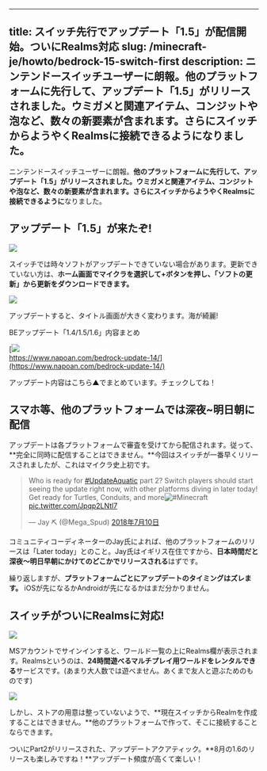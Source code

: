 
---
title: スイッチ先行でアップデート「1.5」が配信開始。ついにRealms対応
slug: /minecraft-je/howto/bedrock-15-switch-first
description: ニンテンドースイッチユーザーに朗報。他のプラットフォームに先行して、アップデート「1.5」がリリースされました。ウミガメと関連アイテム、コンジットや泡など、数々の新要素が含まれます。さらにスイッチからようやくRealmsに接続できるようになりました。
---

[](https://www.napoan.com/wp-content/uploads/2018/07/c6cd78af1a9459268b92b5bf26b55777_fmenfu.jfif)

ニンテンドースイッチユーザーに朗報。**他のプラットフォームに先行して、アップデート「1.5」がリリースされました。**ウミガメと関連アイテム、コンジットや泡など、数々の新要素が含まれます。さらに**スイッチからようやくRealmsに接続できるように**なりました。

## アップデート「1.5」が来たぞ!

![](https://cdn-ak.f.st-hatena.com/images/fotolife/s/sasigume/20210208/20210208095348.jpg)

スイッチでは時々ソフトがアップデートできていない場合があります。更新できていない方は、**ホーム画面でマイクラを選択して+ボタンを押し、「ソフトの更新」から更新をダウンロードできます。**

![](https://cdn-ak.f.st-hatena.com/images/fotolife/s/sasigume/20210208/20210208095352.jpg)

アップデートすると、タイトル画面が大きく変わります。海が綺麗!

BEアップデート「1.4/1.5/1.6」内容まとめ

[![](https://cdn-ak.f.st-hatena.com/images/fotolife/s/sasigume/20210208/20210208111334.png)  
https://www.napoan.com/bedrock-update-14/](https://www.napoan.com/bedrock-update-14/)

アップデート内容はこちら▲でまとめています。チェックしてね！

## スマホ等、他のプラットフォームでは深夜~明日朝に配信

アップデートは各プラットフォームで審査を受けてから配信されます。従って、**完全に同時に配信することはできません。**今回はスイッチが一番早くリリースされましたが、これはマイクラ史上初です。

> Who is ready for [#UpdateAquatic](https://twitter.com/hashtag/UpdateAquatic?src=hash&ref_src=twsrc%5Etfw) part 2? Switch players should start seeing the update right now, with other platforms diving in later today! Get ready for Turtles, Conduits, and more![#Minecraft](https://twitter.com/hashtag/Minecraft?src=hash&ref_src=twsrc%5Etfw) [pic.twitter.com/Jpqp2LNtl7](https://t.co/Jpqp2LNtl7)
> 
> — Jay ⛏ (@Mega\_Spud) [2018年7月10日](https://twitter.com/Mega_Spud/status/1016603321145217024?ref_src=twsrc%5Etfw)

コミュニティコーディネーターのJay氏によれば、他のプラットフォームのリリースは「Later today」とのこと。Jay氏はイギリス在住ですから、**日本時間だと深夜～明日早朝にかけてのどこかでリリースされる**はずです。

繰り返しますが、**プラットフォームごとにアップデートのタイミングはズレます。** iOSが先になるかAndroidが先になるかはまだ分かりません。

## スイッチがついにRealmsに対応!

![](https://cdn-ak.f.st-hatena.com/images/fotolife/s/sasigume/20210208/20210208102420.jpg)

MSアカウントでサインインすると、ワールド一覧の上にRealms欄が表示されます。Realmsというのは、**24時間遊べるマルチプレイ用ワールドをレンタルできる**サービスです。(あまり大人数では遊べません。あくまで友人と遊ぶためのものです)

![](https://cdn-ak.f.st-hatena.com/images/fotolife/s/sasigume/20210208/20210208104434.jpg)

しかし、ストアの用意は整っていないようで、**現在スイッチからRealmを作成することはできません。**他のプラットフォームで作って、そこに接続することならできます。

ついにPart2がリリースされた、アップデートアクアティック。**8月の1.6のリリースも楽しみですね！**アップデート頻度が高くて楽しい！

